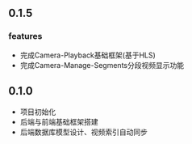 ## 0.1.5

### features

- 完成Camera-Playback基础框架(基于HLS)
- 完成Camera-Manage-Segments分段视频显示功能

## 0.1.0

- 项目初始化
- 后端与前端基础框架搭建
- 后端数据库模型设计、视频索引自动同步